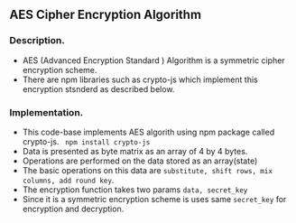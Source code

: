 ## AES Cipher Encryption Algorithm

### Description.

- AES (Advanced Encryption Standard ) Algorithm is a symmetric cipher encryption scheme.
- There are npm libraries such as crypto-js which implement this encryption stsnderd as described below.

### Implementation.

- This code-base implements AES algorith using npm package called crypto-js.
  ` npm install crypto-js`
- Data is presented as byte matrix as an array of 4 by 4 bytes.
- Operations are performed on the data stored as an array(state)
- The basic operations on this data are `substitute, shift rows, mix columns, add round key`.
- The encryption function takes two params `data, secret_key`
- Since it is a symmetric encryption scheme is uses same `secret_key` for encryption and decryption.
